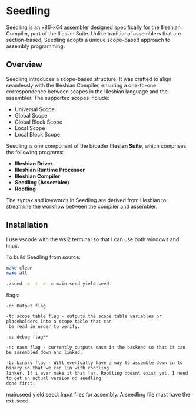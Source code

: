 # Seedling

Seedling is an x86-x64 assembler designed specifically for the Illeshian Compiler, part of the Illesian Suite. Unlike traditional assemblers that are section-based, Seedling adopts a unique scope-based approach to assembly programming.

## Overview

Seedling introduces a scope-based structure. It was crafted to align seamlessly with the Illeshian Compiler, ensuring a one-to-one correspondence between scopes in the Illeshian language and the assembler. The supported scopes include:

- Universal Scope
- Global Scope
- Global Block Scope
- Local Scope
- Local Block Scope

Seedling is one component of the broader **Illesian Suite**, which comprises the following programs:
- **Illeshian Driver**
- **Illeshian Runtime Processor**
- **Illeshian Compiler**
- **Seedling (Assembler)**
- **Rootling**

The syntax and keywords in Seedling are derived from Illeshian to streamline the workflow between the compiler and assembler.

## Installation

I use vscode with the wsl2 terminal so that I can use both windows and linux.

To build Seedling from source:

```bash
make clean
make all

./seed -o -t -d -n main.seed yield.seed
```

flags:
```
-o: Output flag

-t: scope table flag - outputs the scope table variables or placeholders into a scope table that can
 be read in order to verify.

-d: debug flag**

-n: nasm flag - currently outputs nasm in the backend so that it can be assembled down and linked.

-b: binary flag - Will eventually have a way to assemble down in to binary so that we can lin with rootling
linker. If i ever make it that far. Rootling doesnt exist yet. I need to get an actual version od seedling
done first.
```
main.seed yield.seed: Input files for assembly. A seedling file must have the ext .seed


